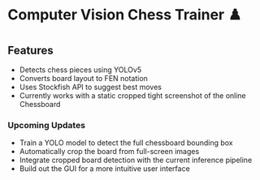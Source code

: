 # Computer Vision Chess Trainer ♟️
## Features
- Detects chess pieces using YOLOv5
- Converts board layout to FEN notation
- Uses Stockfish API to suggest best moves
- Currently works with a static cropped tight screenshot of the online Chessboard
### Upcoming Updates
- Train a YOLO model to detect the full chessboard bounding box
- Automatically crop the board from full-screen images
- Integrate cropped board detection with the current inference pipeline
- Build out the GUI for a more intuitive user interface
